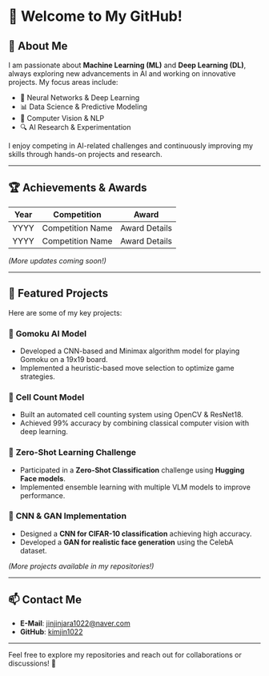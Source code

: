 # 👋 Welcome to My GitHub!

## 🚀 About Me
I am passionate about **Machine Learning (ML)** and **Deep Learning (DL)**, always exploring new advancements in AI and working on innovative projects. My focus areas include:
- 🧠 Neural Networks & Deep Learning
- 📊 Data Science & Predictive Modeling
- 🤖 Computer Vision & NLP
- 🔍 AI Research & Experimentation

I enjoy competing in AI-related challenges and continuously improving my skills through hands-on projects and research.

---

## 🏆 Achievements & Awards
| Year | Competition | Award |
|------|------------|--------|
| YYYY | Competition Name | Award Details |
| YYYY | Competition Name | Award Details |

*(More updates coming soon!)*

---

## 📂 Featured Projects
Here are some of my key projects:

### 🏅 **Gomoku AI Model**
- Developed a CNN-based and Minimax algorithm model for playing Gomoku on a 19x19 board.
- Implemented a heuristic-based move selection to optimize game strategies.

### 🏅 **Cell Count Model**
- Built an automated cell counting system using OpenCV & ResNet18.
- Achieved 99% accuracy by combining classical computer vision with deep learning.

### 🏅 **Zero-Shot Learning Challenge**
- Participated in a **Zero-Shot Classification** challenge using **Hugging Face models**.
- Implemented ensemble learning with multiple VLM models to improve performance.

### 🏅 **CNN & GAN Implementation**
- Designed a **CNN for CIFAR-10 classification** achieving high accuracy.
- Developed a **GAN for realistic face generation** using the CelebA dataset.

*(More projects available in my repositories!)*

---

## 📫 Contact Me
- **E-Mail**: [jinjinjara1022@naver.com](mailto:jinjinjara1022@naver.com)  
- **GitHub**: [kimjin1022](https://github.com/kimjin1022)  

---

Feel free to explore my repositories and reach out for collaborations or discussions! 🚀
